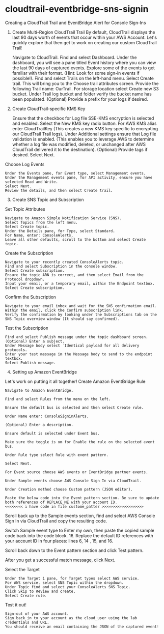 # cloudtrail-eventbridge-sns-signin

Creating a CloudTrail Trail and EventBridge Alert for Console Sign-Ins

1. Create Multi-Region CloudTrail Trail
By default, CloudTrail displays the last 90 days worth of events that occur within your AWS Account. Let's quickly explore that then get to work on creating our custom CloudTrail Trail!

    Navigate to CloudTrail.
    Find and select Dashboard.
    Under the dashboard, you will see a pane titled Event history where you can view the last 90 days of captured events.
    Explore some of the events to get familiar with their format. (Hint: Look for some sign-in events if possible!).
    Find and select Trails on the left-hand menu.
    Select Create trail. This will bring you to the Choose trail attributes screen.
    Provide the following Trail name: OurTrail.
    For storage location select Create new S3 bucket.
    Under Trail log bucket and folder verify the bucket name has been populated.
    (Optional) Provide a prefix for your logs if desired.

2. Create CloudTrail-specific KMS Key

    Ensure that the checkbox for Log file SSE-KMS encryption is selected and enabled.
    Select the New KMS key radio button.
    For AWS KMS alias enter CloudTrailKey (This creates a new KMS key specific to encrypting our CloudTrail Trail logs).
    Under Additional settings ensure that Log file validation is enabled. (This enables you to leverage AWS to determine whether a log file was modified, deleted, or unchanged after AWS CloudTrail delivered it to the destination).
    (Optional) Provide tags if desired.
    Select Next.

Choose Log Events

    Under the Events pane, for Event type, select Management events.
    Under the Management events pane, for API activity, ensure you have selected Read and Write.
    Select Next.
    Review the details, and then select Create trail.

3. Create SNS Topic and Subscription

Set Topic Attributes

    Navigate to Amazon Simple Notification Service (SNS).
    Select Topics from the left menu.
    Select Create topic.
    Under the Details pane, for Type, select Standard.
    For Name, enter: ConsoleAlerts.
    Leave all other defaults, scroll to the bottom and select Create topic.

Create the Subscription

    Navigate to your recently created ConsoleAlerts topic.
    Find and select Subscription in the console window.
    Select Create subscription.
    Ensure the topic ARN is correct, and then select Email from the Protocol dropdown.
    Input your email, or a temporary email, within the Endpoint textbox.
    Select Create subscription.

Confirm the Subscription

    Navigate to your email inbox and wait for the SNS confirmation email.
    Within the email, click the Confirm subscription link.
    Verify the confirmation by looking under the Subscriptions tab on the SNS Topic overview window (It should say confirmed).

Test the Subscription

    Find and select Publish message under the topic dashboard screen.
    (Optional) Enter a subject.
    Under Message body select `Identical payload for all delivery protocols.
    Enter your test message in the Message body to send to the endpoint textbox.
    Select Publish message.

4. Setting up Amazon EventBridge

Let's work on putting it all together!
Create Amazon EventBridge Rule

    Navigate to Amazon EventBridge.

    Find and select Rules from the menu on the left.

    Ensure the default bus is selected and then select Create rule.

    Under Name enter: ConsoleSigninAlerts.

    (Optional) Enter a description.

    Ensure default is selected under Event bus.

    Make sure the toggle is on for Enable the rule on the selected event bus.

    Under Rule type select Rule with event pattern.

    Select Next.

    For Event source choose AWS events or EventBridge partner events.

    Under Sample events choose AWS Console Sign In via CloudTrail.

    Under Creation method choose Custom pattern (JSON editor).

    Paste the below code into the Event pattern section. Be sure to update both references of REPLACE_ME with your account ID. 
    <<<<<<<< i have code in file custome_patter >>>>>>>>>>>>>>>>>>>

    

Scroll back up to the Sample events section, find and select AWS Console Sign In via CloudTrail and copy the resulting code.

Switch Sample event type to Enter my own, then paste the copied sample code back into the code block. 16. Replace the default ID references with your account ID in four places: lines 6, 14 , 15, and 16.

Scroll back down to the Event pattern section and click Test pattern.

After you get a successful match message, click Next.

Select the Target

    Under the Target 1 pane, for Target types select AWS service.
    For AWS service, select SNS Topic within the dropdown.
    Under Topic find and select your ConsoleAlerts SNS Topic.
    Click Skip to Review and create.
    Select Create rule.

Test it out!

    Sign-out of your AWS account.
    Sign back in to your account as the cloud_user using the lab credentials and URL.
    You should receive an email containing the JSON of the captured event!


